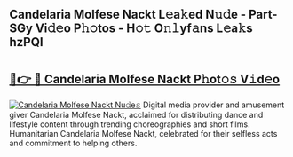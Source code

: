 ## Candelaria Molfese Nackt L𝚎a𝚔ed N𝚞𝚍e - Part-SGy Vi𝚍𝚎o P𝚑𝚘tos - H𝚘𝚝 O𝚗𝚕yf𝚊ns L𝚎a𝚔s hzPQI

# <h2><a href="http://kfeman6.oniu.top/?m=Candelaria+Molfese+Nackt">🔗👉 🔴 Candelaria Molfese Nackt P𝚑ot𝚘𝚜 V𝚒d𝚎o</a></h2>

[![Candelaria Molfese Nackt Nu𝚍e𝚜](https://i.imgur.com/0qMVB7G.gif)](http://kfeman6.oniu.top/?m=Candelaria+Molfese+Nackt)
Digital media provider and amusement giver Candelaria Molfese Nackt, acclaimed for distributing dance and lifestyle content through trending choreographies and short films. Humanitarian Candelaria Molfese Nackt, celebrated for their selfless acts and commitment to helping others.  
